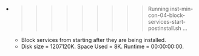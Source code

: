 * >>>>>>>>> Running inst-min-con-04-block-services-start-postinstall.sh ...
  * Block services from starting after they are being installed.
  * Disk size = 1207120K. Space Used = 8K. Runtime = 00:00:00:00.
